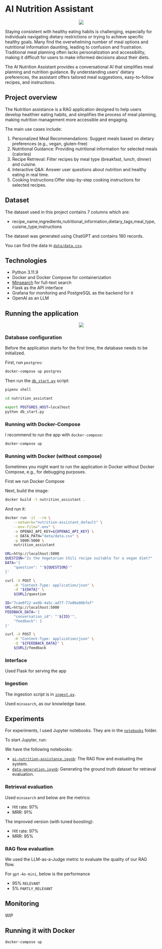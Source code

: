 # AI Nutrition Assistant


<p align="center">
  <img src="images/image1.PNG">
</p>

Staying consistent with healthy eating habits is challenging, especially for individuals navigating dietary restrictions or trying to achieve specific healthy goals. Many find the overwhelming number of meal options and nutritional information daunting, leading to confusion and frustration. Traditional meal planning often lacks personalization and accessibility, making it difficult for users to make informed decisions about their diets.

The AI Nutrition Assistant provides a conversational AI that simplifies meal planning and nutrition guidance. By understanding users’ dietary preferences, the assistant offers tailored meal suggestions, easy-to-follow recipes, and instructions.

## Project overview

The Nutrition assistance is a RAG application designed to help users develop healthier eating habits, and simplifies the process of meal planning, making nutrition management more accessible and engaging.

The main use cases include:

1. Personalized Meal Recommendations: Suggest meals based on dietary preferences (e.g., vegan, gluten-free)
2. Nutritional Guidance: Providing nutritional information for selected meals (calories)
3. Recipe Retrieval: Filter recipes by meal type (breakfast, lunch, dinner) and cuisine.
4. Interactive Q&A: Answer user questions about nutrition and healthy eating in real time.
5. Cooking Instructions:Offer step-by-step cooking instructions for selected recipes.

## Dataset

The dataset used in this project contains 7 columns which are:

- recipe_name,ingredients,nutritional_information,dietary_tags,meal_type,cuisine_type,instructions 

The dataset was generated using ChatGPT and contains 180 records. 

You can find the data in [`data/data.csv`](data/data.csv).

## Technologies

- Python 3.11.9
- Docker and Docker Compose for containerization
- [Minsearch](https://github.com/buriihenry/AI-Nutrition-Assistance/nutrition_assistant/minsearch.py) for full-text search
- Flask as the API interface
- Grafana for monitoring and PostgreSQL as the backend for it
- OpenAI as an LLM


## Running the application

<p align="center">
  <img src="images/screenshot1.png">
</p>

### Database configuration

Before the application starts for the first time, the database
needs to be initialized.

First, run `postgres`:

```bash
docker-compose up postgres
```

Then run the [`db_start.py`](fitness_assistant/db_start.py) script:

```bash
pipenv shell

cd nutrition_assistant

export POSTGRES_HOST=localhost
python db_start.py
```

### Running with Docker-Compose
I recommend to run the app with  `docker-compose`:

```bash
docker-compose up
```

### Running with Docker (without compose)

Sometimes you might want to run the application in
Docker without Docker Compose, e.g., for debugging purposes.

First we run Docker Compose

Next, build the image:

```bash
docker build -t nutrition_assistant .
```

And run it:

```bash
docker run -it --rm \
    --network="nutrition-assistant_default" \
    --env-file=".env" \
    -e OPENAI_API_KEY=${OPENAI_API_KEY} \
    -e DATA_PATH="data/data.csv" \
    -p 5000:5000 \
    nutrition_assistant
```
```bash
URL=http://localhost:5000
QUESTION="Is the Vegetarian Chili recipe suitable for a vegan diet?"
DATA='{
    "question": "'${QUESTION}'"
}'

curl -X POST \
    -H "Content-Type: application/json" \
    -d "${DATA}" \
    ${URL}/question
```
```bash
ID="7cae0f12-ae8b-4a5c-ad77-77e06e00bfef"
URL=http://localhost:5000
FEEDBACK_DATA='{
    "conversation_id": "'${ID}'",
    "feedback": 1
}'

curl -X POST \
    -H "Content-Type: application/json" \
    -d "${FEEDBACK_DATA}" \
    ${URL}/feedback
```


### Interface

Used Flask for serving the app

### Ingestion

The ingestion script is in [`ingest.py`](nutrition_assistant/ingest.py).

Used `minsearch`, as our knowledge base.


## Experiments

For experiments, I used Jupyter notebooks.
They are in the [`notebooks`](notebooks/) folder.

To start Jupyter, run:

We have the following notebooks:

- [`ai-nutrition-assistance.ipynb`](notebooks/ai-nutrition-assistance.ipynb): The RAG flow and evaluating the system.
- [`data-generation.ipynb`](notebooks/data-generation.ipynb): Generating the ground truth dataset for retrieval evaluation.

### Retrieval evaluation

Used `minsearch` and below are the metrics:

- Hit rate: 97%
- MRR: 91%

The improved version (with tuned boosting):

- Hit rate: 97%
- MRR: 95%


### RAG flow evaluation

We used the LLM-as-a-Judge metric to evaluate the quality
of our RAG flow.

For `gpt-4o-mini`, below is the performance

- 95% `RELEVANT`
- 5%  `PARTLY_RELEVANT`

## Monitoring

WIP

## Running it with Docker
```bash
docker-compose up
```

